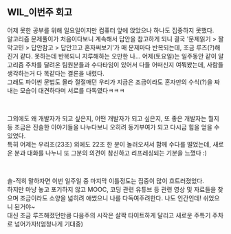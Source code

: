 WIL_이번주 회고
-------------

어제 못한 공부를 위해 일요일이지만 컴퓨터 앞에 앉았으나 하나도 집중하지 못했다.    
알고리즘 문제풀이가 처음이다보니 계속해서 답안을 참고하게 되니 결국 '문제읽기 > 짤막고민 > 답안참고 > 답안끄고 혼자써보기'가 매 문제마다 반복되는데, 조금 루즈(?)해진거 같다. 못하는데 반복되니 지루해하는 오만한 나...
어제(토요일)는 일주동안 같이 알고리즘 주차를 달려온 팀원분들과 수다타임이 있어서 다들 어떠신지 여쭤봤는데, 사람들 생각하는거 다 똑같다는 결론을 내렸다.     
그래도 파이썬 문법도 몰라 절절매던 우리가 지금은 조금이라도 혼자만의 수식(?)을 짜내는 모습이 대견하다며 서로를 다독였다ㅋㅋㅋ      

<br>

그외에도 왜 개발자가 되고 싶은지, 어떤 개발자가 되고 싶은지, 또 좋은 개발자는 뭘지 등 조금은 진솔한 이야기들을 나누다보니 오히려 동기부여가 되고 다시금 힘을 얻을 수 있었다.    
특히 어제는 우리조(23조) 외에도 22조 한 분이 놀러오셔서 함께 수다를 떨었는데, 새로운 분과 대화를 나누니 또 그분의 의견이 참신하고 리프레싱되는 기분을 느꼈다 :)     

<br>

솔-직히 말하자면 이번 일주일 중 마지막 이틀정도는 집중이 많이 흐트러졌었다.    
하지만 마냥 놓고 포기하지 않고 MOOC, 코딩 관련 유튜브 등 관련 영상 및 자료들을 찾으며 조금이라도 소양을 넓히려 애썼으니 나를 다독여주려한다. 나도 인간인데! 쉬었으니 된거야~          
대신 조금 루즈해졌던만큼 다음주의 시작은 살짝 타이트하게 달리고 새로운 주특기 주차로 넘어가자!(엄청나게 기대중)       
